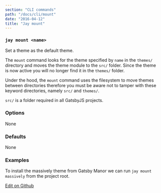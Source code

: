 ```yaml
---
section: "CLI commands"
path: "/docs/cli/mount"
date: "2016-04-12"
title: "Jay mount"
---
```


### `jay mount <name>`
Set a theme as the default theme.

The `mount` command looks for the theme specified by `name` in the `themes/` directory and moves the theme module to the `src/` folder. Since the theme is now active you will no longer find it in the `themes/` folder.

Under the hood, the `mount` command uses the filesystem to move themes between directories therefore you must be aware not to tamper with these keyword directories, namely `src/` and `themes/`.

`src/` is a folder required in all GatsbyJS projects.

### Options
None

### Defaults
None

### Examples
To install the massively theme from Gatsby Manor we can run `jay mount massively` from the project root.

[Edit on Github](https://github.com/gatsbymanor/gatsby-manor-content)
